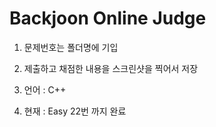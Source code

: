# Backjoon Online Judge

   1. 문제번호는 폴더명에 기입
   
   2. 제출하고 채점한 내용을 스크린샷을 찍어서 저장

   3. 언어 : C++

   4. 현재 : Easy 22번 까지 완료